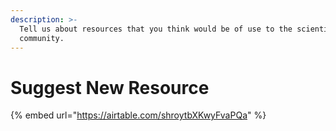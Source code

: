 ```yaml
---
description: >-
  Tell us about resources that you think would be of use to the scientific
  community.
---
```


# Suggest New Resource

{% embed url="https://airtable.com/shroytbXKwyFvaPQa" %}

